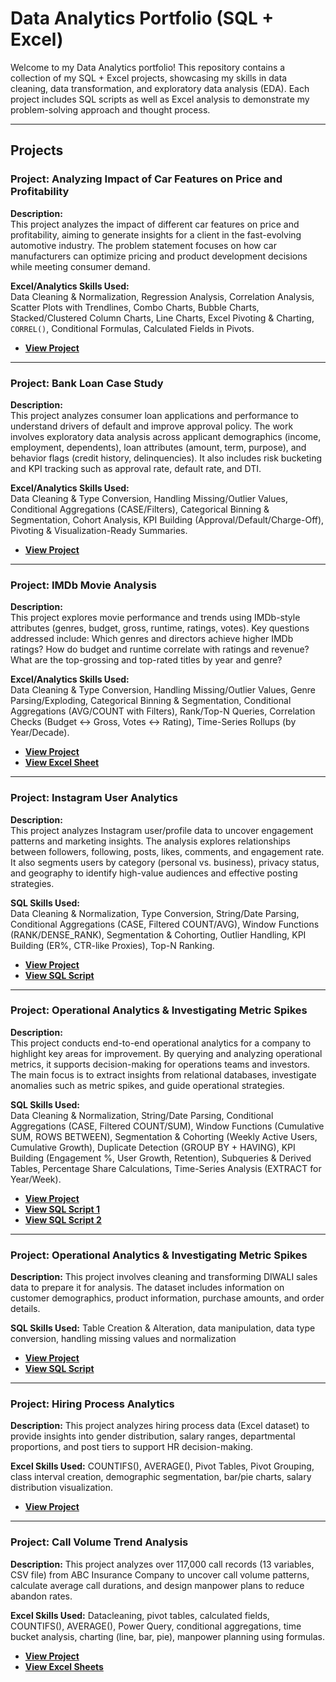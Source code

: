 # Data Analytics Portfolio (SQL + Excel)

Welcome to my Data Analytics portfolio! This repository contains a collection of my SQL + Excel projects, showcasing my skills in data cleaning, data transformation, and exploratory data analysis (EDA). Each project includes SQL scripts as well as Excel analysis to demonstrate my problem-solving approach and thought process.

---

## Projects

### Project: Analyzing Impact of Car Features on Price and Profitability  
**Description:**  
This project analyzes the impact of different car features on price and profitability, aiming to generate insights for a client in the fast-evolving automotive industry. The problem statement focuses on how car manufacturers can optimize pricing and product development decisions while meeting consumer demand.  

**Excel/Analytics Skills Used:**  
Data Cleaning & Normalization, Regression Analysis, Correlation Analysis, Scatter Plots with Trendlines, Combo Charts, Bubble Charts, Stacked/Clustered Column Charts, Line Charts, Excel Pivoting & Charting, `CORREL()`, Conditional Formulas, Calculated Fields in Pivots.

- **[View Project](https://github.com/avic7/Data-Analytics-Portfolio/tree/main/Car%20Features%20Impact%20on%20Price)**  

---

### Project: Bank Loan Case Study  
**Description:**  
This project analyzes consumer loan applications and performance to understand drivers of default and improve approval policy. The work involves exploratory data analysis across applicant demographics (income, employment, dependents), loan attributes (amount, term, purpose), and behavior flags (credit history, delinquencies). It also includes risk bucketing and KPI tracking such as approval rate, default rate, and DTI.  

**Excel/Analytics Skills Used:**  
Data Cleaning & Type Conversion, Handling Missing/Outlier Values, Conditional Aggregations (CASE/Filters), Categorical Binning & Segmentation, Cohort Analysis, KPI Building (Approval/Default/Charge-Off), Pivoting & Visualization-Ready Summaries.


- **[View Project](https://github.com/avic7/Data-Analytics-Portfolio/tree/main/Bank%20Loan%20Case%20Study)**  


---

### Project: IMDb Movie Analysis  
**Description:**  
This project explores movie performance and trends using IMDb-style attributes (genres, budget, gross, runtime, ratings, votes). Key questions addressed include: Which genres and directors achieve higher IMDb ratings? How do budget and runtime correlate with ratings and revenue? What are the top-grossing and top-rated titles by year and genre?  

**Excel/Analytics Skills Used:**  
Data Cleaning & Type Conversion, Handling Missing/Outlier Values, Genre Parsing/Exploding, Categorical Binning & Segmentation, Conditional Aggregations (AVG/COUNT with Filters), Rank/Top-N Queries, Correlation Checks (Budget ↔ Gross, Votes ↔ Rating), Time-Series Rollups (by Year/Decade).

- **[View Project](https://github.com/avic7/Data-Analytics-Portfolio/tree/main/IMDB%20Movie%20Analysis)** 
- **[View Excel Sheet](https://github.com/avic7/Data-Analytics-Portfolio/blob/main/IMDB%20Movie%20Analysis/IMDB%20Movie%20Analysis.xlsx)** 

---

### Project: Instagram User Analytics  
**Description:**  
This project analyzes Instagram user/profile data to uncover engagement patterns and marketing insights. The analysis explores relationships between followers, following, posts, likes, comments, and engagement rate. It also segments users by category (personal vs. business), privacy status, and geography to identify high-value audiences and effective posting strategies.  

**SQL Skills Used:**  
Data Cleaning & Normalization, Type Conversion, String/Date Parsing, Conditional Aggregations (CASE, Filtered COUNT/AVG), Window Functions (RANK/DENSE_RANK), Segmentation & Cohorting, Outlier Handling, KPI Building (ER%, CTR-like Proxies), Top-N Ranking.

- **[View Project](https://github.com/avic7/Data-Analytics-Portfolio/tree/main/Instagram%20User%20%20Analytics)** 
- **[View SQL Script](https://github.com/avic7/Data-Analytics-Portfolio/blob/main/Instagram%20User%20%20Analytics/instagram_sql)** 
 

---

### Project: Operational Analytics & Investigating Metric Spikes  
**Description:**  
This project conducts end-to-end operational analytics for a company to highlight key areas for improvement. By querying and analyzing operational metrics, it supports decision-making for operations teams and investors. The main focus is to extract insights from relational databases, investigate anomalies such as metric spikes, and guide operational strategies.  

**SQL Skills Used:**  
Data Cleaning & Normalization, String/Date Parsing, Conditional Aggregations (CASE, Filtered COUNT/SUM), Window Functions (Cumulative SUM, ROWS BETWEEN), Segmentation & Cohorting (Weekly Active Users, Cumulative Growth), Duplicate Detection (GROUP BY + HAVING), KPI Building (Engagement %, User Growth, Retention), Subqueries & Derived Tables, Percentage Share Calculations, Time-Series Analysis (EXTRACT for Year/Week).

- **[View Project](https://github.com/avic7/Operation-Analytics-and-Investigating-Metric-Spike)** 
- **[View SQL Script 1](https://github.com/avic7/Operation-Analytics-and-Investigating-Metric-Spike/blob/main/Investigation%20Metric%20spike%20case%20study%20queries)**
- **[View SQL Script 2](https://github.com/avic7/Operation-Analytics-and-Investigating-Metric-Spike/blob/main/job%20case%20study%20sql%20queries)** 


---

### Project: Operational Analytics & Investigating Metric Spikes  
**Description:** 
This project involves cleaning and transforming DIWALI sales data to prepare it for analysis. The dataset includes information on customer demographics, product information, purchase amounts, and order details.

**SQL Skills Used:** 
Table Creation & Alteration, data manipulation, data type conversion, handling missing values and normalization 

- **[View Project](https://github.com/avic7/Data-Analytics-Portfolio/tree/main/Diwali%20Sales)** 
- **[View SQL Script](https://github.com/avic7/Data-Analytics-Portfolio/blob/main/Diwali%20Sales/cleaningDiwaliSales.sql)**


---

### Project: Hiring Process Analytics  
**Description:** 
This project analyzes hiring process data (Excel dataset) to provide insights into gender distribution, salary ranges, departmental proportions, and post tiers to support HR decision-making.

**Excel Skills Used:** 
COUNTIFS(), AVERAGE(), Pivot Tables, Pivot Grouping, class interval creation, demographic segmentation, bar/pie charts, salary distribution visualization.

- **[View Project](https://github.com/avic7/Data-Analytics-Portfolio/tree/main/Hiring%20Process%20Analytics)** 


---

### Project: Call Volume Trend Analysis
**Description:** 
This project analyzes over 117,000 call records (13 variables, CSV file) from ABC Insurance Company to uncover call volume patterns, calculate average call durations, and design manpower plans to reduce abandon rates.

**Excel Skills Used:** 
Datacleaning, pivot tables, calculated fields, COUNTIFS(), AVERAGE(), Power Query, conditional aggregations, time bucket analysis, charting (line, bar, pie), manpower planning using formulas.

- **[View Project](https://github.com/avic7/Data-Analytics-Portfolio/tree/main/ABC%20Call%20Volume%20Trend%20Analysis)** 
- **[View Excel Sheets](https://github.com/avic7/Data-Analytics-Portfolio/blob/main/ABC%20Call%20Volume%20Trend%20Analysis/Call_Volume_Trend_Analysis_Project_9.xlsx)** 








